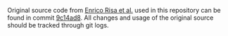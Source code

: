 Original source code from [Enrico Risa et al.](https://github.com/wolf4ood/gremlin-rs) used in this repository can be found in commit
[9c14ad8](https://github.com/Ech0riginal/gizmo/commit/9c14ad82b809a6948a6d65f043f76d3512fc5272). All changes and usage
of the original source should be tracked through git logs.
